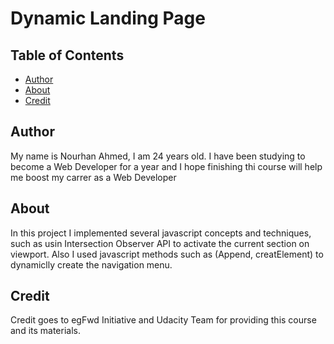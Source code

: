 # Dynamic Landing Page

## Table of Contents
* [Author](#author)
* [About](#about)
* [Credit](#credit)

## Author

My name is Nourhan Ahmed, I am 24 years old.
I have been studying to become a Web Developer for a year and I hope finishing thi course will help me boost my carrer as a Web Developer 

## About

In this project I implemented several javascript concepts and techniques, such as usin Intersection Observer API to activate the current section on viewport.
Also I used javascript methods such as (Append, creatElement) to dynamiclly create the navigation menu. 

## Credit

Credit goes to egFwd Initiative and Udacity Team for providing this course and its materials.
